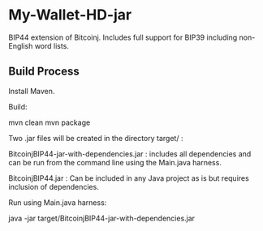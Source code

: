 # My-Wallet-HD-jar

BIP44 extension of Bitcoinj. Includes full support for BIP39 including non-English word lists.

## Build Process

Install Maven.

Build:

mvn clean
mvn package

Two .jar files will be created in the directory target/ :

BitcoinjBIP44-jar-with-dependencies.jar : includes all dependencies and can be run from the command line using the Main.java harness.

BitcoinjBIP44.jar : Can be included in any Java project as is but requires inclusion of dependencies.

Run using Main.java harness:

java -jar target/BitcoinjBIP44-jar-with-dependencies.jar
